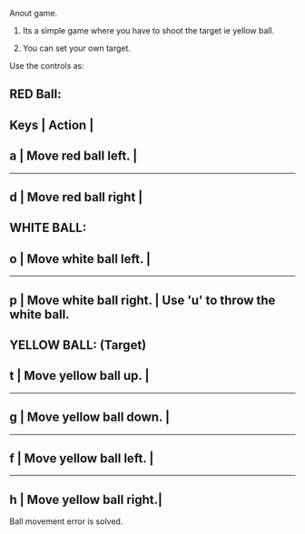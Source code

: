 Anout game. 

1) Its a simple game where you have to shoot the target ie yellow ball.

2) You can set your own target.


Use the controls as:


RED Ball:
-------------------------------------------
Keys        |       Action                |
------------------------------------------- 
a           |      Move red ball left.    |
-------------------------------------------
------------------------------------------- 
d           |      Move red ball right    |
-------------------------------------------



WHITE BALL:
------------------------------------------- 
o           |      Move white ball left.  |
-------------------------------------------
------------------------------------------- 
p           |      Move white ball right. |               Use 'u' to throw the white ball.
-------------------------------------------



YELLOW BALL: (Target)
------------------------------------------- 
t           |      Move yellow ball up.   |
-------------------------------------------
------------------------------------------- 
g           |      Move yellow ball down. |
-------------------------------------------
------------------------------------------- 
f           |      Move yellow ball left. |
-------------------------------------------
------------------------------------------- 
h           |      Move yellow ball right.|
-------------------------------------------

Ball movement error is solved.






